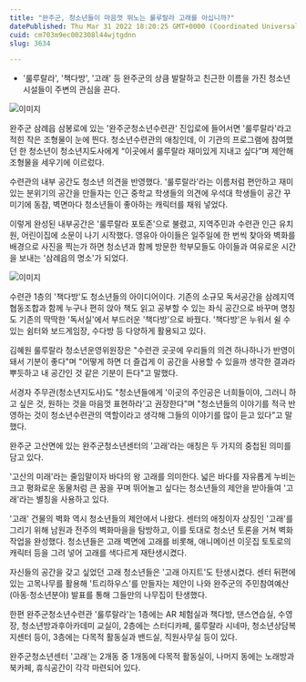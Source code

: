 ```yaml
---
title: "완주군, 청소년들이 마음껏 뛰노는 룰루랄라 고래를 아십니까?"
datePublished: Thu Mar 31 2022 18:20:25 GMT+0000 (Coordinated Universal Time)
cuid: cm703m9ec002308l44wjtgdnn
slug: 3634

---
```



- '룰루랄라', '책다방', '고래' 등 완주군의 상큼 발랄하고 친근한 이름을 가진 청소년시설들이 주변의 관심을 끈다.

![이미지](https://cdn.hashnode.com/res/hashnode/image/upload/v1739255160751/4f04b446-e5a3-4b81-9908-e2ae8bf5b522.jpeg)

완주군 삼례읍 삼봉로에 있는 '완주군청소년수련관' 진입로에 들어서면 '룰루랄라'라고 적힌 작은 조형물이 눈에 띈다. 청소년수련관의 애칭인데, 이 기관의 프로그램에 참여했던 한 청소년이 청소년지도사에게 “이곳에서 룰루랄라 재미있게 지내고 싶다”며 제안해 조형물을 세우기에 이르렀다.

수련관의 내부 공간도 청소년 의견을 반영했다. '룰루랄라'라는 이름처럼 편안하고 재미있는 분위기의 공간을 만들자는 인근 중학교 학생들의 의견에 우석대 학생들이 공간 꾸미기에 동참, 벽면마다 청소년들이 좋아하는 캐릭터를 채워 넣었다.

이렇게 완성된 내부공간은 '룰루랄라 포토존'으로 불렸고, 지역주민과 수련관 인근 유치원, 어린이집에 소문이 나기 시작했다. 영유아 아이들은 일주일에 한 번씩 찾아와 벽화를 배경으로 사진을 찍는가 하면 청소년과 함께 방문한 학부모들도 아이들과 여유로운 시간을 보내는 '삼례읍의 명소'가 되었다.

![이미지](https://cdn.hashnode.com/res/hashnode/image/upload/v1739255162627/3bd1b24b-3b77-46cc-b0d2-b74b8e3f4bfd.jpeg)

수련관 1층의 '책다방'도 청소년들의 아이디어이다. 기존의 소규모 독서공간을 삼례지역 협동조합과 함께 누구나 편히 앉아 책도 읽고 공부할 수 있는 좌식 공간으로 바꾸며 명칭도 기존의 딱딱한 '독서실'에서 부드러운 '책다방'으로 바꿨다. '책다방'은 누워서 쉴 수 있는 쉼터와 보드게임장, 수다방 등 다양하게 활용되고 있다.

김혜원 룰루랄라 청소년운영위원장은 "수련관 곳곳에 우리들의 의견 하나하나가 반영이 돼서 기분이 좋다"며 "어떻게 하면 더 즐겁게 이 공간을 사용할 수 있을까 생각한 결과라 뿌듯하고 내 공간인 것 같은 기분이 든다"고 말했다.

서경자 주무관(청소년지도사)도 "청소년들에게 '이곳의 주인공은 너희들이야, 그러니 하고 싶은 것, 원하는 것을 마음껏 표현하라'고 권장한다"며 "청소년들의 이야기를 적극 반영하는 것이 청소년수련관의 역할이라고 생각해 그들의 이야기를 많이 듣고 있다"고 말했다.

완주군 고산면에 있는 완주군청소년센터의 '고래'라는 애칭은 두 가지의 중첩된 의미를 담고 있다.

'고산의 미래'라는 줄임말이자 바다의 왕 고래를 의미한다. 넓은 바다를 자유롭게 누비는 크고 평화로운 동물처럼 큰 꿈을 꾸며 뛰어놀고 싶다는 청소년들의 제안을 받아들여 '고래'라는 별칭을 사용하고 있다.

'고래' 건물의 벽화 역시 청소년들의 제안에서 나왔다. 센터의 애칭이자 상징인 '고래'를 그리기 위해 남원과 전주의 벽화마을을 탐방하고, 이를 토대로 청소년 토론을 거쳐 벽화 작업을 완성했다. 청소년들은 고래 벽면에 고래를 비롯해, 애니메이션 이웃집 토토로의 캐릭터 등을 그려 넣어 고래를 색다르게 재탄생시켰다.

자신들의 공간을 갖고 싶었던 고래 청소년들은 '고래 아지트'도 탄생시켰다. 센터 뒤편에 있는 고목나무를 활용해 '트리하우스'를 만들자는 제안이 나와 완주군의 주민참여예산(아동·청소년분야) 발표를 통해 그들만의 나무집이 탄생했다.

한편 완주군청소년수련관 '룰루랄라'는 1층에는 AR 체험실과 책다방, 댄스연습실, 수영장, 청소년방과후아카데미 교실이, 2층에는 스터디카페, 룰루랄라 시네마, 청소년상담복지센터 등이, 3층에는 다목적 활동실과 밴드실, 직원사무실 등이 있다.

완주군청소년센터 '고래'는 2개동 중 1개동에 다목적 활동실이, 나머지 동에는 노래방과 북카페, 휴식공간이 각각 마련되어 있다.
